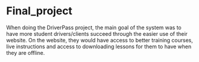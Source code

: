 # Final_project

When doing the DriverPass project, the main goal of the system was to have more student drivers/clients succeed through the easier use of their website. On the website, they would have access to better training courses, live instructions and access to downloading lessons for them to have when they are offline. 

